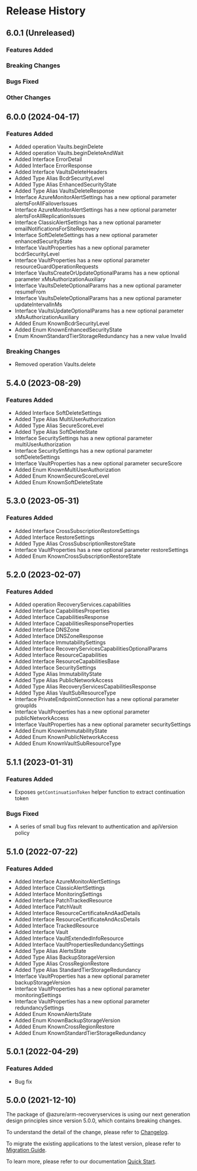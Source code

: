 # Release History

## 6.0.1 (Unreleased)

### Features Added

### Breaking Changes

### Bugs Fixed

### Other Changes

## 6.0.0 (2024-04-17)
    
### Features Added

  - Added operation Vaults.beginDelete
  - Added operation Vaults.beginDeleteAndWait
  - Added Interface ErrorDetail
  - Added Interface ErrorResponse
  - Added Interface VaultsDeleteHeaders
  - Added Type Alias BcdrSecurityLevel
  - Added Type Alias EnhancedSecurityState
  - Added Type Alias VaultsDeleteResponse
  - Interface AzureMonitorAlertSettings has a new optional parameter alertsForAllFailoverIssues
  - Interface AzureMonitorAlertSettings has a new optional parameter alertsForAllReplicationIssues
  - Interface ClassicAlertSettings has a new optional parameter emailNotificationsForSiteRecovery
  - Interface SoftDeleteSettings has a new optional parameter enhancedSecurityState
  - Interface VaultProperties has a new optional parameter bcdrSecurityLevel
  - Interface VaultProperties has a new optional parameter resourceGuardOperationRequests
  - Interface VaultsCreateOrUpdateOptionalParams has a new optional parameter xMsAuthorizationAuxiliary
  - Interface VaultsDeleteOptionalParams has a new optional parameter resumeFrom
  - Interface VaultsDeleteOptionalParams has a new optional parameter updateIntervalInMs
  - Interface VaultsUpdateOptionalParams has a new optional parameter xMsAuthorizationAuxiliary
  - Added Enum KnownBcdrSecurityLevel
  - Added Enum KnownEnhancedSecurityState
  - Enum KnownStandardTierStorageRedundancy has a new value Invalid

### Breaking Changes

  - Removed operation Vaults.delete
    
    
## 5.4.0 (2023-08-29)
    
### Features Added

  - Added Interface SoftDeleteSettings
  - Added Type Alias MultiUserAuthorization
  - Added Type Alias SecureScoreLevel
  - Added Type Alias SoftDeleteState
  - Interface SecuritySettings has a new optional parameter multiUserAuthorization
  - Interface SecuritySettings has a new optional parameter softDeleteSettings
  - Interface VaultProperties has a new optional parameter secureScore
  - Added Enum KnownMultiUserAuthorization
  - Added Enum KnownSecureScoreLevel
  - Added Enum KnownSoftDeleteState
    
    
## 5.3.0 (2023-05-31)
    
### Features Added

  - Added Interface CrossSubscriptionRestoreSettings
  - Added Interface RestoreSettings
  - Added Type Alias CrossSubscriptionRestoreState
  - Interface VaultProperties has a new optional parameter restoreSettings
  - Added Enum KnownCrossSubscriptionRestoreState
    
    
## 5.2.0 (2023-02-07)
    
### Features Added

  - Added operation RecoveryServices.capabilities
  - Added Interface CapabilitiesProperties
  - Added Interface CapabilitiesResponse
  - Added Interface CapabilitiesResponseProperties
  - Added Interface DNSZone
  - Added Interface DNSZoneResponse
  - Added Interface ImmutabilitySettings
  - Added Interface RecoveryServicesCapabilitiesOptionalParams
  - Added Interface ResourceCapabilities
  - Added Interface ResourceCapabilitiesBase
  - Added Interface SecuritySettings
  - Added Type Alias ImmutabilityState
  - Added Type Alias PublicNetworkAccess
  - Added Type Alias RecoveryServicesCapabilitiesResponse
  - Added Type Alias VaultSubResourceType
  - Interface PrivateEndpointConnection has a new optional parameter groupIds
  - Interface VaultProperties has a new optional parameter publicNetworkAccess
  - Interface VaultProperties has a new optional parameter securitySettings
  - Added Enum KnownImmutabilityState
  - Added Enum KnownPublicNetworkAccess
  - Added Enum KnownVaultSubResourceType
    
    
## 5.1.1 (2023-01-31)

### Features Added

  - Exposes `getContinuationToken` helper function to extract continuation token
  
### Bugs Fixed

  - A series of small bug fixs relevant to authentication and apiVersion policy

## 5.1.0 (2022-07-22)
    
### Features Added

  - Added Interface AzureMonitorAlertSettings
  - Added Interface ClassicAlertSettings
  - Added Interface MonitoringSettings
  - Added Interface PatchTrackedResource
  - Added Interface PatchVault
  - Added Interface ResourceCertificateAndAadDetails
  - Added Interface ResourceCertificateAndAcsDetails
  - Added Interface TrackedResource
  - Added Interface Vault
  - Added Interface VaultExtendedInfoResource
  - Added Interface VaultPropertiesRedundancySettings
  - Added Type Alias AlertsState
  - Added Type Alias BackupStorageVersion
  - Added Type Alias CrossRegionRestore
  - Added Type Alias StandardTierStorageRedundancy
  - Interface VaultProperties has a new optional parameter backupStorageVersion
  - Interface VaultProperties has a new optional parameter monitoringSettings
  - Interface VaultProperties has a new optional parameter redundancySettings
  - Added Enum KnownAlertsState
  - Added Enum KnownBackupStorageVersion
  - Added Enum KnownCrossRegionRestore
  - Added Enum KnownStandardTierStorageRedundancy
    
## 5.0.1 (2022-04-29)

### Features Added

  - Bug fix

## 5.0.0 (2021-12-10)

The package of @azure/arm-recoveryservices is using our next generation design principles since version 5.0.0, which contains breaking changes.

To understand the detail of the change, please refer to [Changelog](https://aka.ms/js-track2-changelog).

To migrate the existing applications to the latest version, please refer to [Migration Guide](https://aka.ms/js-track2-migration-guide).

To learn more, please refer to our documentation [Quick Start](https://aka.ms/azsdk/js/mgmt/quickstart).
